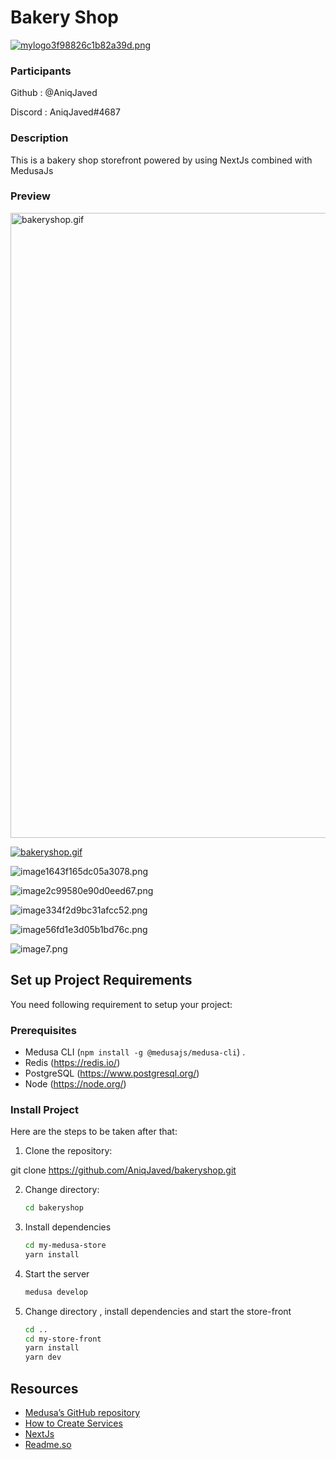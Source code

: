 # Bakery Shop

[![mylogo3f98826c1b82a39d.png](https://s4.gifyu.com/images/mylogo3f98826c1b82a39d.png)](https://gifyu.com/image/S9NkS)

### Participants

Github : @AniqJaved 

Discord : AniqJaved#4687

### Description

This is a bakery shop storefront powered by using NextJs combined with MedusaJs

### Preview
<img src="bakeryshop.gif" alt="bakeryshop.gif" width="1000" />

[![bakeryshop.gif](https://s7.gifyu.com/images/bakeryshop.gif)](https://gifyu.com/image/S9Nkf)

![image1643f165dc05a3078.png](https://s7.gifyu.com/images/image1643f165dc05a3078.png)

![image2c99580e90d0eed67.png](https://s7.gifyu.com/images/image2c99580e90d0eed67.png)

![image334f2d9bc31afcc52.png](https://s7.gifyu.com/images/image334f2d9bc31afcc52.png)

![image56fd1e3d05b1bd76c.png](https://s4.gifyu.com/images/image56fd1e3d05b1bd76c.png)

![image7.png](https://s7.gifyu.com/images/image7.png)


## Set up Project Requirements

You need following requirement to setup your project:

### Prerequisites

- Medusa CLI (```npm install -g @medusajs/medusa-cli```) .
- Redis (https://redis.io/)
- PostgreSQL (https://www.postgresql.org/)
- Node (https://node.org/)

### Install Project

Here are the steps to be taken after that:


1. Clone the repository:

git clone https://github.com/AniqJaved/bakeryshop.git


2. Change directory:
    ```bash
    cd bakeryshop
    ```
3. Install dependencies
    ```bash
    cd my-medusa-store
    yarn install
    ```
4. Start the server
    ```bash
    medusa develop
    ```
5. Change directory , install dependencies and start the store-front
    ```bash
    cd ..
    cd my-store-front
    yarn install
    yarn dev
    ```


## Resources


- [Medusa’s GitHub repository](https://github.com/medusajs/medusa)
- [How to Create Services](https://docs.medusajs.com/advanced/backend/services/create-service)
- [NextJs](https://nextjs.org/)
- [Readme.so](https://readme.so/editor)

